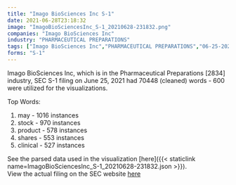 ```yaml
---
title: "Imago BioSciences Inc S-1"
date: 2021-06-28T23:18:32
image: "ImagoBioSciencesInc_S-1_20210628-231832.png"
companies: "Imago BioSciences Inc"
industry: "PHARMACEUTICAL PREPARATIONS"
tags: ["Imago BioSciences Inc","PHARMACEUTICAL PREPARATIONS","06-25-2021","S-1"]
forms: "S-1"
---
```

Imago BioSciences Inc, which is in the Pharmaceutical Preparations [2834] industry, SEC S-1 filing on June 25, 2021 had 70448 (cleaned) words - 600 were utilized for the visualizations.

Top Words:
1. may - 1016 instances
2. stock - 970 instances
3. product - 578 instances
4. shares - 553 instances
5. clinical - 527 instances


See the parsed data used in the visualization [here]({{< staticlink name=ImagoBioSciencesInc_S-1_20210628-231832.json >}}).  
View the actual filing on the SEC website [here](https://www.sec.gov/Archives/edgar/data/1623715/0001193125-21-200414.txt)